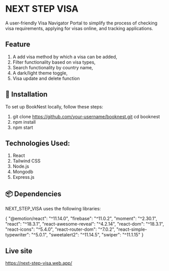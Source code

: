 # NEXT STEP VISA

A user-friendly Visa Navigator Portal to simplify the process of checking visa requirements, applying for visas online, and tracking applications. 

## Feature
1. A add visa method by which a visa can be added,
2. Filter functionality based on visa types,
3. Search functionality by country name,
4. A dark/light theme toggle,
5. Visa update and delete function

## 🔧 Installation
To set up BookNest locally, follow these steps:

1. git clone https://github.com/your-username/booknest.git cd booknest
2. npm install
3. npm start

## Technologies Used:
1. React
2. Tailwind CSS
3. Node.js
4. Mongodb
5. Express.js

## 📦 Dependencies
NEXT_STEP_VISA uses the following libraries:

{
  "@emotion/react": "^11.14.0",
  "firebase": "^11.0.2",
  "moment": "^2.30.1",
  "react": "^18.3.1",
  "react-awesome-reveal": "^4.2.14",
  "react-dom": "^18.3.1",
  "react-icons": "^5.4.0",
  "react-router-dom": "^7.0.2",
  "react-simple-typewriter": "^5.0.1",
  "sweetalert2": "^11.14.5",
  "swiper": "^11.1.15"
}

## Live site
https://next-step-visa.web.app/

